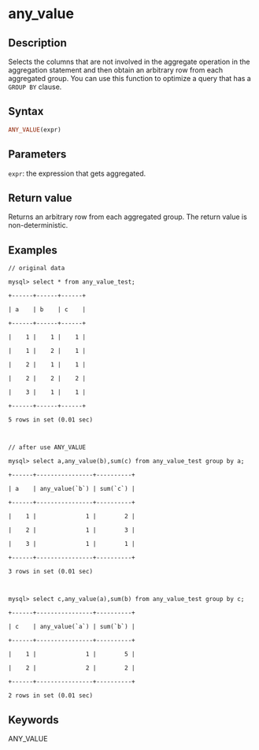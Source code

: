 # any_value

## Description

Selects the columns that are not involved in the aggregate operation in the aggregation statement and then obtain an arbitrary row from each aggregated group. You can use this function to optimize a query that has a `GROUP BY` clause.

## Syntax

```Haskell
ANY_VALUE(expr)
```

## Parameters

`expr`: the expression that gets aggregated.

## Return value

Returns an arbitrary row from each aggregated group. The return value is non-deterministic.

## Examples

```Plain%20Text
// original data

mysql> select * from any_value_test;

+------+------+------+

| a    | b    | c    |

+------+------+------+

|    1 |    1 |    1 |

|    1 |    2 |    1 |

|    2 |    1 |    1 |

|    2 |    2 |    2 |

|    3 |    1 |    1 |

+------+------+------+

5 rows in set (0.01 sec)



// after use ANY_VALUE

mysql> select a,any_value(b),sum(c) from any_value_test group by a;

+------+----------------+----------+

| a    | any_value(`b`) | sum(`c`) |

+------+----------------+----------+

|    1 |              1 |        2 |

|    2 |              1 |        3 |

|    3 |              1 |        1 |

+------+----------------+----------+

3 rows in set (0.01 sec)



mysql> select c,any_value(a),sum(b) from any_value_test group by c;

+------+----------------+----------+

| c    | any_value(`a`) | sum(`b`) |

+------+----------------+----------+

|    1 |              1 |        5 |

|    2 |              2 |        2 |

+------+----------------+----------+

2 rows in set (0.01 sec)
```

## Keywords

ANY_VALUE
